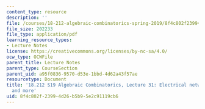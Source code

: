 ```yaml
---
content_type: resource
description: ''
file: /courses/18-212-algebraic-combinatorics-spring-2019/8f4c802f23994d26b5b95e2c91119cb6_MIT18_212S19_lec31.pdf
file_size: 202233
file_type: application/pdf
learning_resource_types:
- Lecture Notes
license: https://creativecommons.org/licenses/by-nc-sa/4.0/
ocw_type: OCWFile
parent_title: Lecture Notes
parent_type: CourseSection
parent_uid: a95f0836-9570-d53e-1bbd-4d62a43f57ae
resourcetype: Document
title: '18.212 S19 Algebraic Combinatorics, Lecture 31: Electrical networks (cont.)
  and more'
uid: 8f4c802f-2399-4d26-b5b9-5e2c91119cb6
---
```

